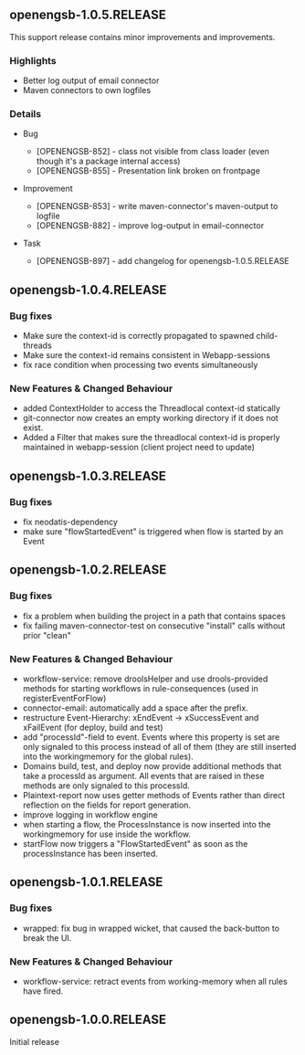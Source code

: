 openengsb-1.0.5.RELEASE
-----------------------

This support release contains minor improvements and improvements.

### Highlights
  * Better log output of email connector
  * Maven connectors to own logfiles

### Details
  * Bug
    * [OPENENGSB-852] - class not visible from class loader (even though it's a package internal access)
    * [OPENENGSB-855] - Presentation link broken on frontpage

  * Improvement
    * [OPENENGSB-853] - write maven-connector's maven-output to logfile
    * [OPENENGSB-882] - improve log-output in email-connector

  * Task
    * [OPENENGSB-897] - add changelog for openengsb-1.0.5.RELEASE

openengsb-1.0.4.RELEASE
-----------------------

### Bug fixes
  * Make sure the context-id is correctly propagated to spawned child-threads
  * Make sure the context-id remains consistent in Webapp-sessions
  * fix race condition when processing two events simultaneously

### New Features & Changed Behaviour
  * added ContextHolder to access the Threadlocal context-id statically
  * git-connector now creates an empty working directory if it does not exist.
  * Added a Filter that makes sure the threadlocal context-id is properly maintained in webapp-session (client project need to update)

openengsb-1.0.3.RELEASE
-----------------------

### Bug fixes
  * fix neodatis-dependency
  * make sure "flowStartedEvent" is triggered when flow is started by an Event

openengsb-1.0.2.RELEASE
-----------------------

### Bug fixes
  * fix a problem when building the project in a path that contains spaces
  * fix failing maven-connector-test on consecutive "install" calls without prior "clean"

### New Features & Changed Behaviour
  * workflow-service: remove droolsHelper and use drools-provided methods for starting workflows in rule-consequences (used in registerEventForFlow)
  * connector-email: automatically add a space after the prefix.
  * restructure Event-Hierarchy: xEndEvent -> xSuccessEvent and xFailEvent (for deploy, build and test)
  * add "processId"-field to event. Events where this property is set are only signaled to this process instead of all of them (they are still inserted into the workingmemory for the global rules).
  * Domains build, test, and deploy now provide additional methods that take a processId as argument. All events that are raised in these methods are only signaled to this processId.
  * Plaintext-report now uses getter methods of Events rather than direct reflection on the fields for report generation.
  * improve logging in workflow engine
  * when starting a flow, the ProcessInstance is now inserted into the workingmemory for use inside the workflow.
  * startFlow now triggers a "FlowStartedEvent" as soon as the processInstance has been inserted.

openengsb-1.0.1.RELEASE
-----------------------

### Bug fixes
  * wrapped: fix bug in wrapped wicket, that caused the back-button to break the UI.

### New Features & Changed Behaviour
  * workflow-service: retract events from working-memory when all rules have fired.

openengsb-1.0.0.RELEASE
-----------------------

Initial release

